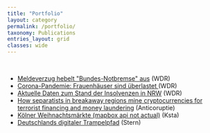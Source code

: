 ```yaml
---
title: "Portfolio"
layout: category
permalink: /portfolio/
taxonomy: Publications
entries_layout: grid
classes: wide
---
```

 <br>
 
* [Meldeverzug hebelt "Bundes-Notbremse" aus](https://www1.wdr.de/nachrichten/corona-ueberlastete-frauenhaeuser-100.html)
(WDR)<br />
* [Corona-Pandemie: Frauenhäuser sind überlastet ](https://www1.wdr.de/nachrichten/corona-ueberlastete-frauenhaeuser-100.html)
(WDR)<br />
* [Aktuelle Daten zum Stand der Insolvenzen in NRW](https://www1.wdr.de/nachrichten/wirtschaft/insolvenzzahlen-nrw-100.html)
(WDR)<br />
* [How separatists in breakaway regions mine cryptocurrencies for terrorist financing and money laundering](https://anticoruptie.md/en/investigations/economic//how-separatists-in-breakaway-regions-mine-cryptocurrencies-for-terrorist-financing-and-money-laundering)
(Anticoruptie)<br />
* [Kölner Weihnachtsmärkte (mapbox api not actual)](https://nashtash.github.io/markte/)
(Ksta)<br />
* [Deutschlands digitaler Trampelpfad](https://www.stern.de/digital/online/dsl-verfuegbarkeit--so-langsam-ist-das-internet-in-deutschland-8200690.html)
(Stern)<br />